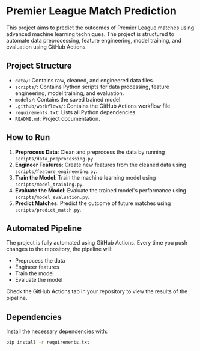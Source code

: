 # Premier League Match Prediction

This project aims to predict the outcomes of Premier League matches using advanced machine learning techniques. The project is structured to automate data preprocessing, feature engineering, model training, and evaluation using GitHub Actions.

## Project Structure

- `data/`: Contains raw, cleaned, and engineered data files.
- `scripts/`: Contains Python scripts for data processing, feature engineering, model training, and evaluation.
- `models/`: Contains the saved trained model.
- `.github/workflows/`: Contains the GitHub Actions workflow file.
- `requirements.txt`: Lists all Python dependencies.
- `README.md`: Project documentation.

## How to Run

1. **Preprocess Data**: Clean and preprocess the data by running `scripts/data_preprocessing.py`.
2. **Engineer Features**: Create new features from the cleaned data using `scripts/feature_engineering.py`.
3. **Train the Model**: Train the machine learning model using `scripts/model_training.py`.
4. **Evaluate the Model**: Evaluate the trained model's performance using `scripts/model_evaluation.py`.
5. **Predict Matches**: Predict the outcome of future matches using `scripts/predict_match.py`.

## Automated Pipeline

The project is fully automated using GitHub Actions. Every time you push changes to the repository, the pipeline will:
- Preprocess the data
- Engineer features
- Train the model
- Evaluate the model

Check the GitHub Actions tab in your repository to view the results of the pipeline.

## Dependencies

Install the necessary dependencies with:
```bash
pip install -r requirements.txt

